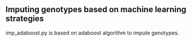 ## Imputing genotypes based on machine learning strategies

imp_adaboost.py is based on adaboost algorithm to impute genotypes.

